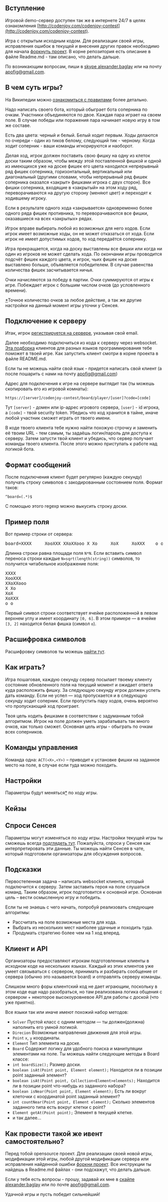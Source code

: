 <meta charset="UTF-8">

## Вступление

Игровой demo-сервер доступен так же в интернете 24/7 в целях
ознакомления [http://codenjoy.com/codenjoy-contest](http://codenjoy.com/codenjoy-contest).

Игра с открытым исходным кодом. Для реализации своей игры, исправления
ошибок в текущей и внесения других правок необходимо для начала
[форкнуть проект](https://github.com/codenjoyme/codenjoy.git).
В корне репозитория есть описание в файле Readme.md - там описано, что делать дальше.

По возникающим вопросам, пиши в [skype alexander.baglay](skype:alexander.baglay)
или на почту [apofig@gmail.com](mailto:apofig@gmail.com).

## В чем суть игры?

На Википедии можно 
[ознакомиться с правилами](https://ru.wikipedia.org/wiki/%D0%A0%D0%B5%D0%B2%D0%B5%D1%80%D1%81%D0%B8) 
более детально.

Надо написать своего бота, который обыграет бота соперника
по очкам. Участники объединяются по двое. Каждая пара играет на своем поле.
В случае победы или поражения пара начинает новую игру в том же составе.

Есть два цвета: черный и белый. Белый ходит первым. Ходы делаются по очереди -
один из тиков белому, следующий тик - черному.
Когда ходит соперник - ваши команды игнорируются и наоборот.

Делая ход, игрок должен поставить свою фишку на одну из клеток доски таким образом,
чтобы между этой поставленной фишкой и одной из имеющихся уже на доске фишек
его цвета находился непрерывный ряд фишек соперника, горизонтальный,
вертикальный или диагональный (другими словами, чтобы непрерывный ряд фишек
соперника оказался «закрыт» фишками игрока с двух сторон). Все фишки соперника,
входящие в «закрытый» на этом ходу ряд, переворачиваются на другую сторону
(меняют цвет) и переходят к ходившему игроку.

Если в результате одного хода «закрывается» одновременно более одного ряда
фишек противника, то переворачиваются все фишки, оказавшиеся на всех
«закрытых» рядах.

Игрок вправе выбирать любой из возможных для него ходов. Если игрок имеет
возможные ходы, он не может отказаться от хода. Если игрок не имеет
допустимых ходов, то ход передаётся сопернику.

Игра прекращается, когда на доску выставлены все фишки или когда ни один
из игроков не может сделать хода. По окончании игры проводится подсчёт
фишек каждого цвета, и игрок, чьих фишек на доске выставлено больше,
объявляется победителем. В случае равенства количества фишек засчитывается
ничья.

Очки начисляются за победу в партии. Очки суммируются от игры к игре.
Побеждает игрок с большим числом очков (до условленного времени).

[*](#ask)Точное количество очков за любое действие, а так же другие
настройки на данный момент игры уточни у Сенсея.

## Подключение к серверу

Итак, игрок [регистрируется на сервере](../../../register?gameName=reversi),
указывая свой email.

Далее необходимо подключиться из кода к серверу через websocket.
[Эта подборка](https://github.com/codenjoyme/codenjoy-clients.git)
клиентов для разных языков программирования тебе поможет в твоей игре.
Как запустить клиент смотри в корне проекта в файле README.md.

Если ты не можешь найти свой язык - придется написать свой клиент
(а после пошарить с нами на почту [apofig@gmail.com](mailto:apofig@gmail.com))

Адрес для подключения к игре на сервере выглядит так (ты можешь скопировать его
из игровой комнаты):

`https://[server]/codenjoy-contest/board/player/[user]?code=[code]`

Тут `[server]` - домен или ip-адрес игрового сервера, `[user]` - id игрока, a `[code]` -
твой security token. Убедись что код хранится в тайне, иначе любой участник
сможет играть от твоего имени.

В коде твоего клиента тебе нужно найти похожую строчку и заменить её твоим URL -
тем самым, ты задаёшь логин/пароль для доступа к серверу.
Затем запусти твой клиент и убедись, что сервер получает команды твоего клиента.
После этого можно приступать к работе над логикой бота.

## Формат сообщений

После подключения клиент будет регулярно (каждую секунду) получать строку
символов с закодированным состоянием поля. Формат таков:

`^board=(.*)$`

C помощью этого regexp можно выкусить строку доски.

## Пример поля

Вот пример строки от сервера:

<pre>board=XXXX     XooXXX XXoXXooo X Xo     XoX     XoXXX    o o          </pre>

Длинна строки равна площади поля `N*N`. Если вставить символ 
переноса строки каждые `N=sqrt(length(string))` символов, то 
получится читабельное изображение поля:

<pre>XXXX
XooXXX
XXoXXooo
X Xo
XoX
XoXXX
o o  </pre>

Первый символ строки соответствует ячейке расположенной в 
левом верхнем углу и имеет координату `[0, 6]`. 
В этом примере — в ячейке `[3, 2]` находится белая фишка (символ `o`).

## Расшифровка символов

Расшифровку символов ты можешь [найти тут](elements.md).

## Как играть?

Игра пошаговая, каждую секунду сервер посылает твоему клиенту
состояние обновленного поля на текущий момент и ожидает ответа куда расположить фишку.
За следующую секунду игрок должен успеть дать команду.
Если не успел — ход пропускается и в следующую секунду ходит соперник.
Если пропустить пару ходов, очень вероятно что пропускающий ход проиграет.

Твоя цель ходить фишками в соответствии с задуманным тобой алгоритмом.
Игрок на поле должен уметь зарабатывать так много очков, как только сможет.
Основная цель игры - обыграть по очкам всех соперников.

## Команды управления

Команда одна: `ACT(<X>,<Y>)` – приводит к установке фишки на заданное место на поле,
в случае если туда можно походить.

## Настройки

Параметры будут меняться[*](#ask) по ходу игры.

## Кейзы

## <a id="ask"></a> Спроси Сенсея

Параметры могут изменяться по ходу игры. Настройки текущей игры
ты сможешь всегда [подглядеть тут](/codenjoy-contest/rest/settings/player).
Пожалуйста, спроси у Сенсея как интерпретировать эти данные. Ты можешь найти Сенсея
в чате, который подготовили организаторы для обсуждения вопросов.

## Подсказки

Первостепенная задача – написать websocket клиента, который подключится
к серверу. Затем заставить героя на поле слушаться команд.
Таким образом, игрок подготовится к основной игре.
Основная цель – вести осмысленную игру и победить.

Если ты не знаешь с чего начать, попробуй реализовать следующие алгоритмы:

* Рассчитать на поле возможные места для хода.
* Выбрать из нескольких мест наиболее удачные и походить туда.
* Продумать стратегию более чем на 1 ход вперед.  

## Клиент и API

Организаторы предоставляют игрокам подготовленные клиенты в исходном
коде на нескольких языках. Каждый из этих клиентов уже умеет связываться
с сервером, принимать и разбирать сообщение от сервера (обычно это называется board)
и отправлять серверу команды.

Слишком много форы клиентский код не дает играющим, поскольку в этом коде
еще надо разобраться, но там реализована логика общения с сервером +
некоторое высокоуровневое API для работы с доской (что уже приятно).

Все языки так или иначе имеют похожий набор методов:

* `Solver`
  Пустой класс с одним методом — ты должен(должна) наполнить его умной логикой.
* `Direcion`
  Возможные направления движения для этой игры.
* `Point`
  `x`, `y` координаты.
* `Element`
  Тип элемента на доске.
* `Board`
  Содержит логику для удобного поиска и манипуляции элементами на поле.
  Ты можешь найти следующие методы в Board классе:
* `int boardSize();`
  Размер доски.
* `boolean isAt(Point point, Element element);`
  Находится ли в позиции point заданный элемент?
* `boolean isAt(Point point, Collection<Element>elements);`
  Находится ли в позиции point что-нибудь из заданного набора?
* `boolean isNear(Point point, Element element);`
  Есть ли вокруг клеточки с координатой point заданный элемент?
* `int countNear(Point point, Element element);`
  Сколько элементов заданного типа есть вокруг клетки с point?
* `Element getAt(Point point);`
  Элемент в текущей клетке.
* и так далее...

## Как провести такой же ивент самостоятельно?

Перед тобой opensource проект. Для реализации своей новой игры, модификации этой игры,
любой другой модификации сервера или исправления найденной ошибки
[форкни проект](https://github.com/codenjoyme/codenjoy.git).
Все инструкции ты найдешь в Readme.md файлах - они подскажут, что делать дальше.

Если у тебя есть вопросы - прошу, задавай их мне
в [скайпе alexander.baglay](skype:alexander.baglay)
или по почте [apofig@gmail.com](mailto:apofig@gmail.com).

Удачной игры и пусть победит сильнейший! 